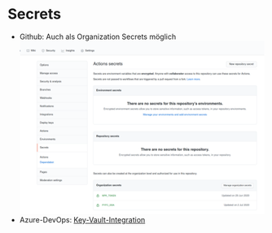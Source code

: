 # Secrets

* Github: 
 Auch als Organization Secrets möglich
 ![secrets1.png](secrets1.png)
* Azure-DevOps: [Key-Vault-Integration](https://docs.microsoft.com/en-us/azure/devops/pipelines/release/azure-key-vault?view=azure-devops)
